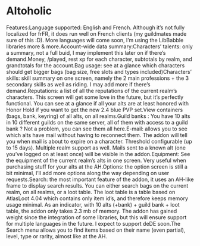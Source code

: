 # Altoholic

Features:Language supported: English and French. Although it’s not fully localized for frFR, it does run well on French clients (my guildmates made sure of this :D). More languages will come soon, I’m using the LibBabble libraries more & more.Account-wide data summary:Characters’ talents: only a summary, not a full buid, I may implement this later on if there’s demand.Money, /played, rest xp for each character, subtotals by realm, and grandtotals for the account.Bag usage: see at a glance which characters should get bigger bags (bag size, free slots and types included)Characters’ skills: skill summary on one screen, namely the 2 main professions + the 3 secondary skills as well as riding. I may add more if there’s demand.Reputations: a list of all the reputations of the current realm’s characters. This screen will get some love in the future, but it’s perfectly functional. You can see at a glance if all your alts are at least honored with Honor Hold if you want to get the new 2.4 blue PVP set.View containers (bags, bank, keyring) of all alts, on all realms.Guild banks : You have 10 alts in 10 different guilds on the same server, all of them with access to a guild bank ? Not a problem, you can see them all here.E-mail: allows you to see which alts have mail without having to reconnect them. The addon will tell you when mail is about to expire on a character. Threshold configurable (up to 15 days). Multiple realm support as well. Mails sent to a known alt (one you’ve logged on at least once) will be visible in the addon.Equipment: See the equipment of the current realm’s alts in one screen. Very useful when purchasing stuff for your alts at the AH.Options: the option screen is still a bit minimal, I’ll add more options along the way depending on user requests.Search: the most important feature of the addon, it uses an AH-like frame to display search results. You can either search bags on the current realm, on all realms, or a loot table. The loot table is a table based on AtlasLoot 4.04 which contains only item id’s, and therefore keeps memory usage minimal. As an indicator, with 10 alts (+bank) + guild bank + loot table, the addon only takes 2.3 mb of memory. The addon has gained weight since the integration of some libraries, but this will ensure support for multiple languages in the future. I expect to support deDE soon.The Search menu allows you to find items based on their name (even partial), level, type or rarity, almost like at the AH.
